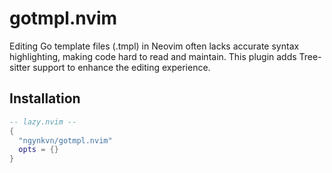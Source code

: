 # gotmpl.nvim

Editing Go template files (.tmpl) in Neovim often lacks accurate syntax highlighting, making code
hard to read and maintain. This plugin adds Tree-sitter support to enhance the editing experience.

## Installation

```lua
-- lazy.nvim --
{
  "ngynkvn/gotmpl.nvim"
  opts = {}
}
```
